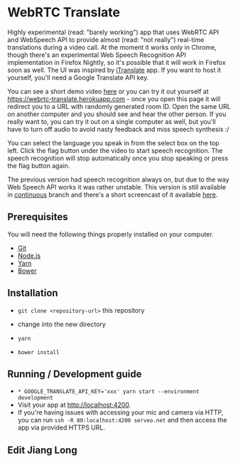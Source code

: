 # WebRTC Translate

Highly experimental (read: "barely working") app that uses WebRTC API and WebSpeech API to provide almost (read: "not really") real-time translations during a video call. At the moment it works only in Chrome, though there's an experimental Web Speech Recognition API implementation in Firefox Nightly, so it's possible that it will work in Firefox soon as well. The UI was inspired by [iTranslate](http://www.itranslateapp.com) app. If you want to host it yourself, you'll need a Google Translate API key.



You can see a short demo video [here](https://youtu.be/Tv8ilBOKS2o) or you can try it out yourself at https://webrtc-translate.herokuapp.com - once you open this page it will redirect you to a URL with randomly generated room ID. Open the same URL on another computer and you should see and hear the other person. If you really want to, you can try it out on a single computer as well, but you'll have to turn off audio to avoid nasty feedback and miss speech synthesis :/

You can select the language you speak in from the select box on the top left. Click the flag button under the video to start speech recognition. The speech recognition will stop automatically once you stop speaking or press the flag button again.

The previous version had speech recognition always on, but due to the way Web Speech API works it was rather unstable. This version is still available in [continuous](https://github.com/szimek/webrtc-translate/tree/continuous) branch and there's a short screencast of it available [here](http://www.youtube.com/watch?v=R8ejjVAZweg).

## Prerequisites

You will need the following things properly installed on your computer.

* [Git](http://git-scm.com/)
* [Node.js](http://nodejs.org/)
* [Yarn](https://yarnpkg.com/en/)
* [Bower](http://bower.io/)

## Installation

* `git clone <repository-url>` this repository
* change into the new directory

* `yarn`
* `bower install`

## Running / Development guide

* `* GOOGLE_TRANSLATE_API_KEY='xxx' yarn start --environment development`
* Visit your app at [http://localhost:4200](http://localhost:4200).
* If you're having issues with accessing your mic and camera via HTTP, you can run `ssh -R 80:localhost:4200 serveo.net` and then access the app via provided HTTPS URL.

## Edit Jiang Long 

